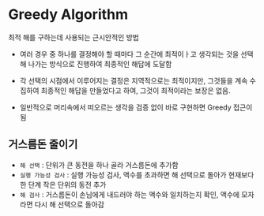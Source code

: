 # Greedy Algorithm

최적 해를 구하는데 사용되는 근시안적인 방법

 - 여러 경우 중 하나를 결정해야 할 때마다 그 순간에 최적이ㅏ고 생각되는 것을 선택해 나가는 방식으로 진행하여 최종적인 해답에 도달함

 - 각 선택의 시점에서 이루어지는 결정은 지역적으로는 최적이지만, 그것들을 계속 수집하여 최종적인 해답을 만들었다고 하여, 그것이 최적이라는 보장은 없음.

 - 일반적으로 머리속에서 떠오르는 생각을 검증 없이 바로 구현하면 Greedy 접근이 됨

## 거스름돈 줄이기
 - `해 선택` : 단위가 큰 동전을 하나 골라 거스름돈에 추가함
 - `실행 가능성 검사` : 실행 가능성 검사, 액수를 초과하면 해 선택으로 돌아가 현재보다 한 단계 작은 단위의 동전 추가
 - `해 검사` : 거스름돈이 손님에게 내드러야 하는 액수와 일치하는지 확인, 액수에 모자라면 다시 해 선택으로 돌아감

